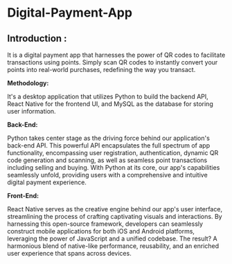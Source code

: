 # Digital-Payment-App


## Introduction :


It is a digital payment app that harnesses the power of QR codes to facilitate transactions using points. Simply scan QR codes to instantly convert your points into real-world purchases, redefining the way you transact.



**Methodology:**


It's a desktop application that utilizes Python to build the backend API, React Native for the frontend UI, and MySQL as the database for storing user information.



**Back-End:**

Python takes center stage as the driving force behind our application's back-end API. This powerful API encapsulates the full spectrum of app functionality, encompassing user registration, authentication, dynamic QR code generation and scanning, as well as seamless point transactions including selling and buying. With Python at its core, our app's capabilities seamlessly unfold, providing users with a comprehensive and intuitive digital payment experience.


**Front-End:**


React Native serves as the creative engine behind our app's user interface, streamlining the process of crafting captivating visuals and interactions. By harnessing this open-source framework, developers can seamlessly construct mobile applications for both iOS and Android platforms, leveraging the power of JavaScript and a unified codebase. The result? A harmonious blend of native-like performance, reusability, and an enriched user experience that spans across devices.
